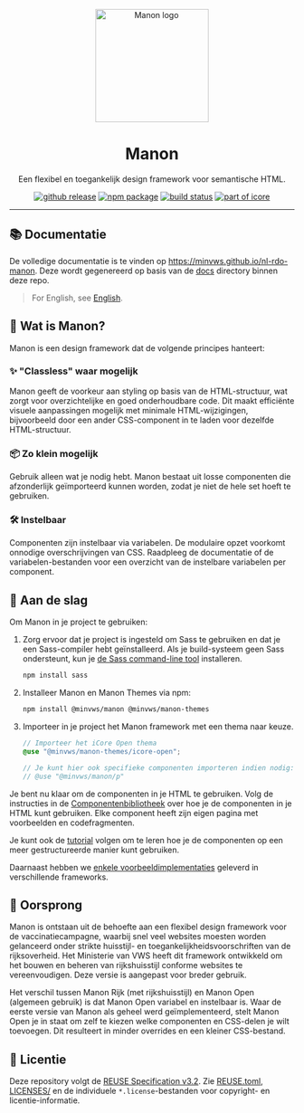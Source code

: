 <p align="center">
  <a href="https://minvws.github.io/nl-rdo-manon" target="_blank">
      <source media="(prefers-color-scheme: dark)" srcset="https://raw.githubusercontent.com/minvws/nl-rdo-manon/feat/manon-sass-readme-logo/docs/src/img/logo.svg" />
      <source media="(prefers-color-scheme: light)" srcset="https://raw.githubusercontent.com/minvws/nl-rdo-manon/feat/manon-sass-readme-logo/docs/src/img/logo-dark.svg" />
      <img alt="Manon logo" src="https://raw.githubusercontent.com/minvws/nl-rdo-manon/feat/manon-sass-readme-logo/docs/src/img/logo-dark.svg" width="200" />
  </a>
</p>

<h1 align="center">Manon</h1>

<p align="center">
  Een flexibel en toegankelijk design framework voor semantische HTML.
</p>

<p align="center">
  <a href="https://github.com/minvws/nl-rdo-manon/releases/latest"><img alt="github release" src="https://img.shields.io/github/v/release/minvws/nl-rdo-manon?style=for-the-badge&color=fa32c8&logo=github"></a>
  <a href="https://www.npmjs.com/package/@minvws/manon" ><img alt="npm package" src="https://img.shields.io/npm/v/@minvws/manon?style=for-the-badge&color=fa32c8&logo=npm"></a>
  <a href="https://github.com/minvws/nl-rdo-manon/actions/workflows/ci.yml?query=branch%3Amain" ><img alt="build status" src="https://img.shields.io/github/actions/workflow/status/minvws/nl-rdo-manon/ci.yml?branch=main&style=for-the-badge&logo=github"></a>
  <a href="https://github.com/minvws/rdo-icore-coordination/" ><img alt="part of icore" src="https://img.shields.io/badge/Part_of-iCore-ed7b3e?style=for-the-badge"></a>
</p>

---

## 📚 Documentatie

De volledige documentatie is te vinden op
<https://minvws.github.io/nl-rdo-manon>. Deze wordt gegenereerd op basis van de
[docs](./docs) directory binnen deze repo.

> For English, see [English](README.en.md).

## 🙋 Wat is Manon?

Manon is een design framework dat de volgende principes hanteert:

### ✨ "Classless" waar mogelijk

Manon geeft de voorkeur aan styling op basis van de HTML-structuur, wat zorgt
voor overzichtelijke en goed onderhoudbare code. Dit maakt efficiënte visuele
aanpassingen mogelijk met minimale HTML-wijzigingen, bijvoorbeeld door een ander
CSS-component in te laden voor dezelfde HTML-structuur.

### 📦 Zo klein mogelijk

Gebruik alleen wat je nodig hebt. Manon bestaat uit losse componenten die
afzonderlijk geïmporteerd kunnen worden, zodat je niet de hele set hoeft te
gebruiken.

### 🛠️ Instelbaar

Componenten zijn instelbaar via variabelen. De modulaire opzet voorkomt onnodige
overschrijvingen van CSS. Raadpleeg de documentatie of de variabelen-bestanden
voor een overzicht van de instelbare variabelen per component.

## 🚀 Aan de slag

Om Manon in je project te gebruiken:

1.  Zorg ervoor dat je project is ingesteld om Sass te gebruiken en dat je een
    Sass-compiler hebt geïnstalleerd. Als je build-systeem geen Sass
    ondersteunt, kun je
    [de Sass command-line tool](https://sass-lang.com/documentation/cli/dart-sass/)
    installeren.

    ```bash
    npm install sass
    ```

2.  Installeer Manon en Manon Themes via npm:

    ```bash
    npm install @minvws/manon @minvws/manon-themes
    ```

3.  Importeer in je project het Manon framework met een thema naar keuze.

    ```scss
    // Importeer het iCore Open thema
    @use "@minvws/manon-themes/icore-open";

    // Je kunt hier ook specifieke componenten importeren indien nodig:
    // @use "@minvws/manon/p"
    ```

Je bent nu klaar om de componenten in je HTML te gebruiken. Volg de instructies
in de [Componentenbibliotheek](https://minvws.github.io/nl-rdo-manon/components)
over hoe je de componenten in je HTML kunt gebruiken. Elke component heeft zijn
eigen pagina met voorbeelden en codefragmenten.

Je kunt ook de
[tutorial](https://minvws.github.io/nl-rdo-manon/getting-started/tutorial)
volgen om te leren hoe je de componenten op een meer gestructureerde manier kunt
gebruiken.

Daarnaast hebben we
[enkele voorbeeldimplementaties](https://github.com/minvws/nl-rdo-manon/tree/main/examples/)
geleverd in verschillende frameworks.

## 🌱 Oorsprong

Manon is ontstaan uit de behoefte aan een flexibel design framework voor de
vaccinatiecampagne, waarbij snel veel websites moesten worden gelanceerd onder
strikte huisstijl- en toegankelijkheidsvoorschriften van de rijksoverheid. Het
Ministerie van VWS heeft dit framework ontwikkeld om het bouwen en beheren van
rijkshuisstijl conforme websites te vereenvoudigen. Deze versie is aangepast
voor breder gebruik.

Het verschil tussen Manon Rijk (met rijkshuisstijl) en Manon Open (algemeen
gebruik) is dat Manon Open variabel en instelbaar is. Waar de eerste versie van
Manon als geheel werd geïmplementeerd, stelt Manon Open je in staat om zelf te
kiezen welke componenten en CSS-delen je wilt toevoegen. Dit resulteert in
minder overrides en een kleiner CSS-bestand.

## 📄 Licentie

Deze repository volgt de
[REUSE Specification v3.2](https://reuse.software/spec/). Zie
[REUSE.toml](./REUSE.toml), [LICENSES/](./LICENSES/) en de individuele
`*.license`-bestanden voor copyright- en licentie-informatie.
